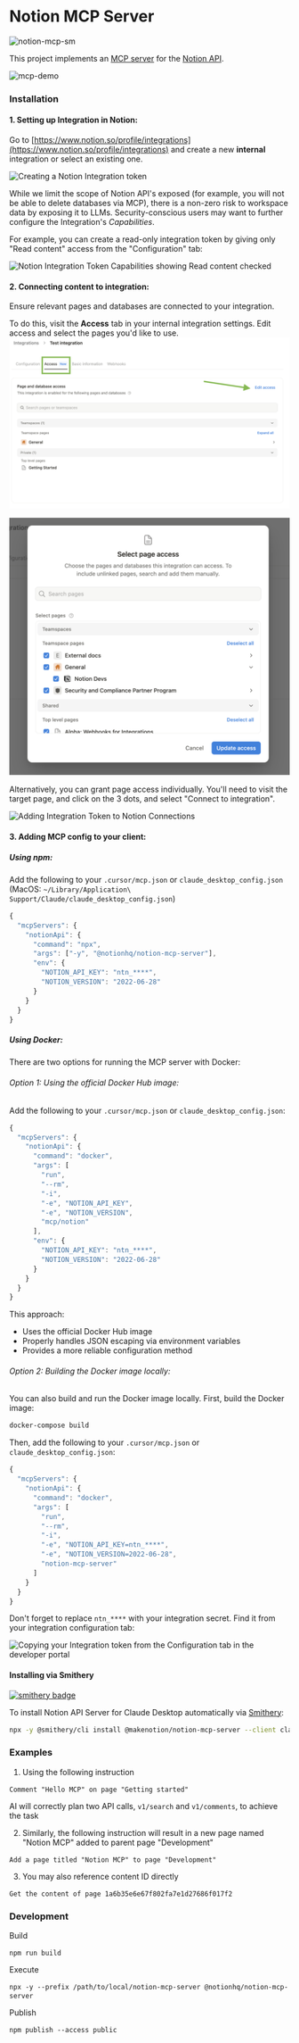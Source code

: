 # Notion MCP Server

![notion-mcp-sm](https://github.com/user-attachments/assets/6c07003c-8455-4636-b298-d60ffdf46cd8)

This project implements an [MCP server](https://spec.modelcontextprotocol.io/) for the [Notion API](https://developers.notion.com/reference/intro). 

![mcp-demo](https://github.com/user-attachments/assets/e3ff90a7-7801-48a9-b807-f7dd47f0d3d6)

### Installation

#### 1. Setting up Integration in Notion:
Go to [https://www.notion.so/profile/integrations](https://www.notion.so/profile/integrations) and create a new **internal** integration or select an existing one.

![Creating a Notion Integration token](docs/images/integrations-creation.png)

While we limit the scope of Notion API's exposed (for example, you will not be able to delete databases via MCP), there is a non-zero risk to workspace data by exposing it to LLMs. Security-conscious users may want to further configure the Integration's _Capabilities_. 

For example, you can create a read-only integration token by giving only "Read content" access from the "Configuration" tab:

![Notion Integration Token Capabilities showing Read content checked](docs/images/integrations-capabilities.png)

#### 2. Connecting content to integration:
Ensure relevant pages and databases are connected to your integration.

To do this, visit the **Access** tab in your internal integration settings. Edit access and select the pages you'd like to use.
![Integration Access tab](docs/images/integration-access.png)

![Edit integration access](docs/images/page-access-edit.png)

Alternatively, you can grant page access individually. You'll need to visit the target page, and click on the 3 dots, and select "Connect to integration". 

![Adding Integration Token to Notion Connections](docs/images/connections.png)

#### 3. Adding MCP config to your client:

##### Using npm:
Add the following to your `.cursor/mcp.json` or `claude_desktop_config.json` (MacOS: `~/Library/Application\ Support/Claude/claude_desktop_config.json`)

```javascript
{
  "mcpServers": {
    "notionApi": {
      "command": "npx",
      "args": ["-y", "@notionhq/notion-mcp-server"],
      "env": {
        "NOTION_API_KEY": "ntn_****",
        "NOTION_VERSION": "2022-06-28"
      }
    }
  }
}
```

##### Using Docker:

There are two options for running the MCP server with Docker:

###### Option 1: Using the official Docker Hub image:

Add the following to your `.cursor/mcp.json` or `claude_desktop_config.json`:

```javascript
{
  "mcpServers": {
    "notionApi": {
      "command": "docker",
      "args": [
        "run",
        "--rm",
        "-i",
        "-e", "NOTION_API_KEY",
        "-e", "NOTION_VERSION",
        "mcp/notion"
      ],
      "env": {
        "NOTION_API_KEY": "ntn_****",
        "NOTION_VERSION": "2022-06-28"
      }
    }
  }
}
```

This approach:
- Uses the official Docker Hub image
- Properly handles JSON escaping via environment variables
- Provides a more reliable configuration method

###### Option 2: Building the Docker image locally:

You can also build and run the Docker image locally. First, build the Docker image:

```bash
docker-compose build
```

Then, add the following to your `.cursor/mcp.json` or `claude_desktop_config.json`:

```javascript
{
  "mcpServers": {
    "notionApi": {
      "command": "docker",
      "args": [
        "run",
        "--rm",
        "-i",
        "-e", "NOTION_API_KEY=ntn_****",
        "-e", "NOTION_VERSION=2022-06-28",
        "notion-mcp-server"
      ]
    }
  }
}
```

Don't forget to replace `ntn_****` with your integration secret. Find it from your integration configuration tab:

![Copying your Integration token from the Configuration tab in the developer portal](https://github.com/user-attachments/assets/67b44536-5333-49fa-809c-59581bf5370a)


#### Installing via Smithery

[![smithery badge](https://smithery.ai/badge/@makernotion/notion-mcp-server)](https://smithery.ai/server/@makernotion/notion-mcp-server)

To install Notion API Server for Claude Desktop automatically via [Smithery](https://smithery.ai/server/@makernotion/notion-mcp-server):

```bash
npx -y @smithery/cli install @makenotion/notion-mcp-server --client claude
```

### Examples

1. Using the following instruction
```
Comment "Hello MCP" on page "Getting started"
```

AI will correctly plan two API calls, `v1/search` and `v1/comments`, to achieve the task

2. Similarly, the following instruction will result in a new page named "Notion MCP" added to parent page "Development"
```
Add a page titled "Notion MCP" to page "Development"
```

3. You may also reference content ID directly
```
Get the content of page 1a6b35e6e67f802fa7e1d27686f017f2
```

### Development

Build

```
npm run build
```

Execute

```
npx -y --prefix /path/to/local/notion-mcp-server @notionhq/notion-mcp-server
```

Publish

```
npm publish --access public
```
